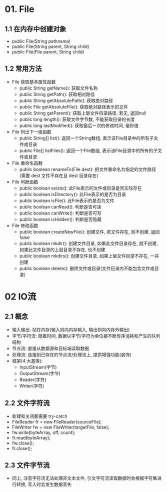 # 01. File
## 1.1 在内存中创建对象
- public File(String pathname)
- public File(String parent, String child)
- public File(File parent, String child)

## 1.2 常用方法
- File 获取基本属性函数
  - public String getName(): 获取文件名称
  - public String getPath(): 获取相对路径
  - public String getAbsolutePath(): 获取绝对路径
  - public File getAbsoluteFile(): 获取绝对路径表示的文件
  - public String getParent(): 获取上层文件目录路径, 若无, 返回null
  - public long length(): 获取文件字节数, 不能获取目录的长度
  - public long lastModified(): 获取最后一次的修改时间, 毫秒值
- File 列出下一级函数
  - public String[] list(): 返回一个String数组, 表示该File目录中的所有子文件或目录
  - public File[] listFiles(): 返回一个File数组, 表示该File目录中的所有的子文件或目录
- File 重命名函数
  - public boolean renameTo(File dest): 把文件重命名为指定的文件路径 (需要 dest 文件不存在且 dest 目录存在)
- File 判断函数
  - public boolean exists(): 此File表示的文件或目录是否实际存在
  - public boolean isDirectory(): 此File表示的是否为目录
  - public boolean isFile(): 此File表示的是否为文件
  - public boolean canRead(): 判断是否可读
  - public boolean canWrite(): 判断是否可写
  - public boolean isHidden(): 判断是否隐藏
- File 修改函数
  - public boolean createNewFile(): 创建文件, 若文件存在, 则不创建, 返回false
  - public boolean mkdir(): 创建文件目录, 如果此文件目录存在, 就不创建, 如果此文件目录的上层目录不存在, 也不创建
  - public boolean mkdirs(): 创建文件目录, 如果上层文件目录不存在, 一并创建
  - public boolean delete(): 删除文件或目录(文件目录内不能包含文件或目录)

# 02 IO流
## 2.1 概念
- 输入输出: 站在内存(输入则向内存输入, 输出则向内存外输出)
- 字节/字符流: 随着时间, 数据以字节/字符为单位被不断有序消耗和产生的队列结构
- 节点流: 直接从数据源和目标端读取数据
- 处理流: 连接到已存在的节点流/处理流上, 提供增强功能(装饰)
- 框架(4 大基类): 
  - InputStream(字节)
  - OutputStream(字节)
  - Reader(字符)
  - Writer(字符)
## 2.2 文件字符流
- 新建和关闭都需要 try-catch
- FileReader fr = new FileReader(sourceFile); 
- FileWriter fw = new FileWriter(targetFile, false);
- fw.write(byteArray, off, count);
- fr.read(byteArray);
- fw.close();
- fr.close();
## 2.3 文件字节流
- 同上, 注意字符流无法处理非文本文件, 引文字符流读取数据时会根据字符集进行转换, 写入时会发生数据丢失
